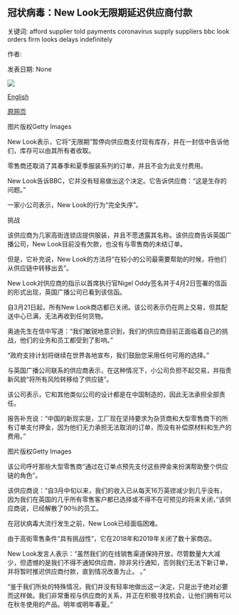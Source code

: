 ## 冠状病毒：New Look无限期延迟供应商付款

关键词: afford supplier told payments coronavirus supply suppliers bbc look orders firm looks delays indefinitely

作者: 

发表日期: None

![](https://ichef.bbci.co.uk/news/1024/branded_news/172C8/production/_111602949_gettyimages-1207642163.jpg)

[English](Coronavirus%3A%20New%20Look%20delays%20supplier%20payments%20%27indefinitely%27.md)

[原网页](https://www.bbc.com/news/business-52153183)

图片版权Getty Images

New Look表示，它将“无限期”暂停向供应商支付现有库存，并在一封信中告诉他们，库存可以由其所有者收取。

零售商还取消了其春季和夏季服装系列的订单，并且不会为此支付费用。

New Look告诉BBC，它并没有轻易做出这个决定。它告诉供应商：“这是生存的问题。”

一家小公司表示，New Look的行为“完全失序”。

挑战

该供应商为几家高街连锁店提供服装，并且不愿透露其名称。该供应商告诉英国广播公司，New Look目前没有欠款，也没有与零售商的未结订单。

但是，它补充说，New Look的方法将“在较小的公司最需要帮助的时候，将他们从供应链中转移出去”。

New Look对供应商的指示以首席执行官Nigel Oddy签名并于4月2日签署的信函的形式出现，英国广播公司已看到该信函。

自3月21日起，所有New Look商店都已关闭。该公司表示仍在网上交易，但其配送中心已满，无法再收到任何货物。

奥迪先生在信中写道：“我们敏锐地意识到，我们的供应商目前正面临着自己的挑战，他们的业务和员工都受到了影响。”

“政府支持计划将继续在世界各地宣布，我们鼓励您采用任何可用的选择。”

与英国广播公司联系的供应商表示，在这种情况下，小公司负担不起交易，并指责新风貌“将所有风险转移给了供应链”。

该公司表示，它和其他类似公司的设计都是在中国制造的，因此无法承担全部责任。

报告补充说：“中国的新现实是，工厂现在坚持要求为杂货商和大型零售商下的所有订单支付押金，因为他们无力承担无法取消的订单，而没有补偿原材料和生产的费用。”

图片版权Getty Images

该公司呼吁那些大型零售商“通过在订单点预先支付这些押金来扮演帮助整个供应链的角色”。

该供应商说：“自3月中旬以来，我们的收入已从每天16万英镑减少到几乎没有，因为我们在英国的几乎所有零售客户都已选择或不得不在可预见的将来关闭，”该供应商说，已经解散了90％的员工。

在冠状病毒大流行发生之前，New Look已经面临困难。

由于高街零售条件“具有挑战性”，它在2018年和2019年关闭了数十家商店。

New Look发言人表示：“虽然我们的在线销售渠道保持开放，尽管数量大大减少，但遗憾的是我们不得不通知供应商，除非另行通知，否则我们无法下新订单，并将暂时推迟供应商付款，直到情况改善为止。 。”

“鉴于我们所处的特殊情况，我们并没有轻率地做出这一决定，只是出于绝对必要而这样做。我们非常重视与供应商的关系，并正在积极寻找机会，让他们拥有可以在秋冬使用的产品。明年或明年春夏。”